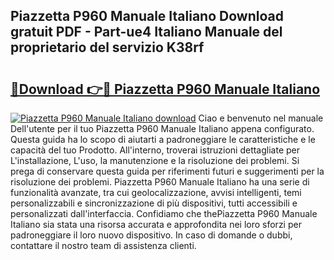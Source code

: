 ## Piazzetta P960 Manuale Italiano Download gratuit PDF - Part-ue4 Italiano Manuale del proprietario del servizio K38rf

# <h2><a href="http://dfgyet.blite.top/?on=Piazzetta+P960+Manuale+Italiano">🔗Download 👉🔴 Piazzetta P960 Manuale Italiano</a></h2>

[![Piazzetta P960 Manuale Italiano download](https://i.imgur.com/lujVjoI.png)](http://dfgyet.blite.top/?on=Piazzetta+P960+Manuale+Italiano)
Ciao e benvenuto nel manuale Dell'utente per il tuo Piazzetta P960 Manuale Italiano appena configurato. Questa guida ha lo scopo di aiutarti a padroneggiare le caratteristiche e le capacità del tuo Prodotto. All'interno, troverai istruzioni dettagliate per L'installazione, L'uso, la manutenzione e la risoluzione dei problemi. Si prega di conservare questa guida per riferimenti futuri e suggerimenti per la risoluzione dei problemi. Piazzetta P960 Manuale Italiano ha una serie di funzionalità avanzate, tra cui geolocalizzazione, avvisi intelligenti, temi personalizzabili e sincronizzazione di più dispositivi, tutti accessibili e personalizzati dall'interfaccia. Confidiamo che thePiazzetta P960 Manuale Italiano sia stata una risorsa accurata e approfondita nei loro sforzi per padroneggiare il loro nuovo dispositivo. In caso di domande o dubbi, contattare il nostro team di assistenza clienti.

